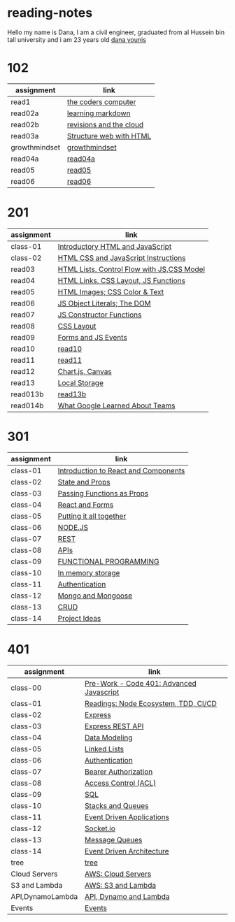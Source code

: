 # reading-notes
Hello my name is Dana, I am a civil engineer, graduated from al Hussein bin tall university and i am 23 years old
[dana younis](https://github.com/dana-younis)





# 102
| assignment     | link                                       | 
| --------       | ----------                                 | 
| read1          | [the coders computer](102/read1.md)        | 
| read02a        | [learning markdown](102/read02b.md)        | 
| read02b        | [revisions and the cloud](102/read02b.md)  | 
| read03a        | [Structure web  with HTML](102/read03a.md) | 
|growthmindset   | [growthmindset](102/growthmindset.md)      | 
|read04a         | [read04a](102/read04a.md)                  |
|read05          | [read05](102/read05.md)                    |
|read06          | [read06](102/read06.md)                    |








# 201 
| assignment     | link                                                        | 
| --------       | ----------                                                  | 
| class-01       |[Introductory HTML and JavaScript](201/class-01.md)          | 
| class-02       |[HTML CSS and JavaScript Instructions](201/class-02.md)      | 
| read03         |[ HTML Lists, Control Flow with JS,CSS Model](201/read03.md) | 
| read04         |[HTML Links, CSS Layout, JS Functions](201/read04.md)        | 
| read05         | [ HTML Images; CSS Color & Text](201/read05.md)             | 
| read06         | [JS Object Literals; The DOM](201/read06.md)                |
| read07         | [JS Constructor Functions](201/read07.md)                   |
| read08         | [CSS Layout](201/read08.md)                                 | 
| read09         | [Forms and JS Events](201/read09.md)                        | 
| read10         | [read10](201/read10.md)                                     | 
| read11         | [read11](201/read11.md)                                     | 
| read12         | [Chart.js, Canvas](201/read12.md)                           | 
| read13         | [Local Storage](201/read13.md)                              |
| read013b       | [read13b](201/read13b.md)                                   |
| read014b       | [What Google Learned About Teams](201/read14b.md)           |

















# 301

| assignment     | link                                                               | 
| --------       | ----------                                                         | 
| class-01       | [Introduction to React and Components](301/Class-01.md)            | 
| class-02       | [State and Props](301/class-02.md)                                 | 
| class-03       | [Passing Functions as Props](301/class-03.md)                      | 
| class-04       | [React and Forms](301/class-04.md)                                 | 
| class-05       | [Putting it all together](301/Class-05.md)                         | 
| class-06       | [NODE.JS](301/Class-06.md)                                         | 
| class-07       | [REST](301/Class-07.md)                                            | 
| class-08       | [APIs](301/class-08.md)                                            | 
| class-09       | [FUNCTIONAL PROGRAMMING](301/class-09.md)                          | 
| class-10       | [In memory storage](301/class-10.md)                               | 
| class-11       | [Authentication](301/class-11.md)                                  |  
| class-12       | [Mongo and Mongoose](301/class-12.md)                              | 
| class-13       | [CRUD](301/class-13.md)                                            | 
| class-14       | [Project Ideas](301/class-14.md)                                   | 





# 401

| assignment     | link                                                               | 
| --------       | ----------                                                         | 
| class-00       | [Pre-Work - Code 401: Advanced Javascript ](401/PreWork.md)        | 
| class-01       | [Readings: Node Ecosystem, TDD, CI/CD](401/class-01.md)            | 
| class-02       | [Express ](401/class-02.md)                                        | 
| class-03       | [Express REST API ](401/class-03.md)                               | 
| class-04       | [Data Modeling ](401/class-04.md)                                  | 
| class-05       | [ Linked Lists ](401/class-05.md)                                  | 
| class-06       | [ Authentication ](401/class-06.md)                                | 
| class-07       | [Bearer Authorization ](401/class-07.md)                           | 
| class-08       | [Access Control (ACL)](401/class-08.md)                            | 
| class-09       | [SQL](401/class-09.md)                                             | 
| class-10       | [Stacks and Queues](401/class-10.md)                               | 
| class-11       | [Event Driven Applications](401/class-11.md)                       | 
| class-12       | [Socket.io](401/class-12.md)                                       | 
| class-13       | [Message Queues](401/class-13.md)                                  | 
| class-14       | [Event Driven Architecture](401/class-14.md)                       | 
| tree           | [tree](401/tree.md)                                                | 
| Cloud Servers  | [AWS: Cloud Servers](401/class-16.md)                              | 
| S3 and Lambda  | [ AWS: S3 and Lambda](401/class-17.md)                             | 
|API,DynamoLambda| [API, Dynamo and Lambda](401/class-18.md)                          | 
|Events          | [Events](401/class-19.md)                                          | 



















